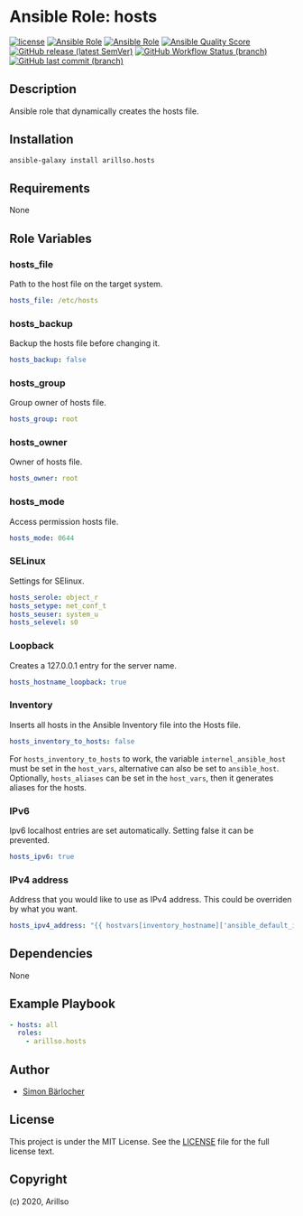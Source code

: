 # Ansible Role: hosts

[![license](https://img.shields.io/github/license/mashape/apistatus.svg?style=flat-square)](licence) [![Ansible Role](https://img.shields.io/ansible/role/24841?label=role%20name&style=flat-square)](https://galaxy.ansible.com/arillso/hosts) [![Ansible Role](https://img.shields.io/ansible/role/d/24841.svg?style=flat-square)](https://galaxy.ansible.com/arillso/hosts) [![Ansible Quality Score](https://img.shields.io/ansible/quality/24841?label=role%20quality&style=flat-square)](https://galaxy.ansible.com/arillso/hosts) [![GitHub release (latest SemVer)](https://img.shields.io/github/v/release/arillso/ansible.hosts?style=flat-square)](https://github.com/arillso/ansible.hosts/releases) [![GitHub Workflow Status (branch)](https://img.shields.io/github/workflow/status/arillso/ansible.hosts/Role%20Tests/master?label=integration%20tests&style=flat-square)](https://github.com/arillso/ansible.hosts/actions?query=workflow%3A%22Role+Tests%22) [![GitHub last commit (branch)](https://img.shields.io/github/last-commit/arillso/ansible.hosts/master?style=flat-square)](https://github.com/arillso/ansible.hosts/commits/main)

## Description

Ansible role that dynamically creates the hosts file.

## Installation

```bash
ansible-galaxy install arillso.hosts
```

## Requirements

None

## Role Variables

### hosts_file

Path to the host file on the target system.

```yml
hosts_file: /etc/hosts
```

### hosts_backup

Backup the hosts file before changing it.

```yml
hosts_backup: false
```

### hosts_group

Group owner of hosts file.

```yml
hosts_group: root
```

### hosts_owner

Owner of hosts file.

```yml
hosts_owner: root
```

### hosts_mode

Access permission hosts file.

```yml
hosts_mode: 0644
```

### SELinux

Settings for SElinux.

```yml
hosts_serole: object_r
hosts_setype: net_conf_t
hosts_seuser: system_u
hosts_selevel: s0
```

### Loopback

Creates a 127.0.0.1 entry for the server name.

```yml
hosts_hostname_loopback: true
```

### Inventory

Inserts all hosts in the Ansible Inventory file into the Hosts file.

```yml
hosts_inventory_to_hosts: false
```

For `hosts_inventory_to_hosts` to work, the variable `internel_ansible_host` must be set in the `host_vars`, alternative can also be set to `ansible_host`.
Optionally, `hosts_aliases` can be set in the `host_vars`, then it generates aliases for the hosts.

### IPv6

Ipv6 localhost entries are set automatically. Setting false it can be prevented.

```yml
hosts_ipv6: true
```

### IPv4 address

Address that you would like to use as IPv4 address. This could be overriden by what you want.

```yml
hosts_ipv4_address: "{{ hostvars[inventory_hostname]['ansible_default_ipv4']['address'] }}"
```

## Dependencies

None

## Example Playbook

```yml
- hosts: all
  roles:
    - arillso.hosts
```

## Author

- [Simon Bärlocher](https://sbaerlocher.ch)

## License

This project is under the MIT License. See the [LICENSE](https://sbaerlo.ch/licence) file for the full license text.

## Copyright

(c) 2020, Arillso
